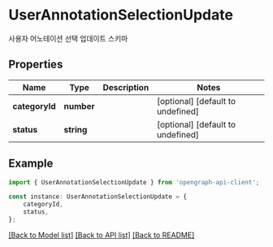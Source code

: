 # UserAnnotationSelectionUpdate

사용자 어노테이션 선택 업데이트 스키마

## Properties

Name | Type | Description | Notes
------------ | ------------- | ------------- | -------------
**categoryId** | **number** |  | [optional] [default to undefined]
**status** | **string** |  | [optional] [default to undefined]

## Example

```typescript
import { UserAnnotationSelectionUpdate } from 'opengraph-api-client';

const instance: UserAnnotationSelectionUpdate = {
    categoryId,
    status,
};
```

[[Back to Model list]](../README.md#documentation-for-models) [[Back to API list]](../README.md#documentation-for-api-endpoints) [[Back to README]](../README.md)
